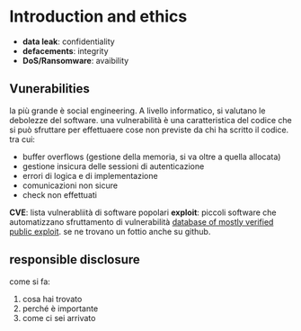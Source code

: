 # Introduction and ethics

* **data leak**: confidentiality
* **defacements**: integrity
* **DoS/Ransomware**: avaibility

## Vunerabilities 
la più grande è social engineering. A livello informatico, si valutano le debolezze del software. una vulnerabilità è una caratteristica del codice che si può sfruttare per effettuaere cose non previste da chi ha scritto il codice. tra cui:
* buffer overflows (gestione della memoria, si va oltre a quella allocata)
* gestione insicura delle sessioni di autenticazione
* errori di logica e di implementazione
* comunicazioni non sicure
* check non effettuati

**CVE**: lista vulnerabliità di software popolari
**exploit**: piccoli software che automatizzano sfruttamento di vulnerabilità 
[database of mostly verified public exploit](https://www.exploit-db.com). se ne trovano un fottio anche su github. 

## responsible disclosure 
come si fa:
1. cosa hai trovato
2. perché è importante
3. come ci sei arrivato